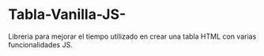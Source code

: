 # Tabla-Vanilla-JS-
Libreria para mejorar el tiempo utilizado en crear una tabla HTML con varias funcionalidades JS.

  
